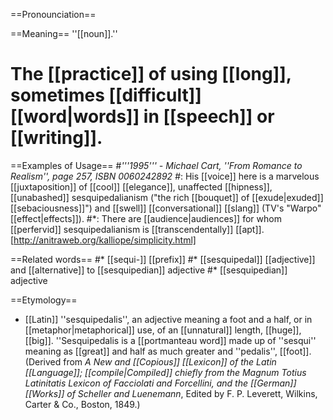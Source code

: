 ==Pronounciation==

==Meaning==
''[[noun]].''
# The [[practice]] of using [[long]], sometimes [[difficult]] [[word|words]] in [[speech]] or [[writing]].

==Examples of Usage==
#*'''1995''' - Michael Cart, ''From Romance to Realism'', page 257, ISBN 0060242892
#*: His [[voice]] here is a marvelous [[juxtaposition]] of [[cool]] [[elegance]], unaffected [[hipness]], [[unabashed]] sesquipedalianism ("the rich [[bouquet]] of [[exude|exuded]] [[sebaciousness]]") and [[swell]] [[conversational]] [[slang]] (TV's "Warpo" [[effect|effects]]).
#*: There are [[audience|audiences]] for whom [[perfervid]] sesquipedalianism is [[transcendentally]] [[apt]]. [http://anitraweb.org/kalliope/simplicity.html]

==Related words==
#* [[sequi-]] [[prefix]]
#* [[sesquipedal]] [[adjective]] and [[alternative]] to [[sesquipedian]] adjective
#* [[sesquipedian]] adjective 

==Etymology==
* [[Latin]] ''sesquipedalis'', an adjective meaning a foot and a half, or in [[metaphor|metaphorical]] use, of an [[unnatural]] length, [[huge]], [[big]]. ''Sesquipedalis is a [[portmanteau word]] made up of ''sesqui'' meaning as [[great]] and half as much greater and ''pedalis'', [[foot]]. (Derived from <i>A New and [[Copious]] [[Lexicon]] of the Latin [[Language]]; [[compile|Compiled]] chiefly from the Magnum Totius Latinitatis Lexicon of Facciolati and Forcellini, and the [[German]] [[Works]] of Scheller and Luenemann</i>, Edited by F. P. Leverett, Wilkins, Carter & Co., Boston, 1849.)